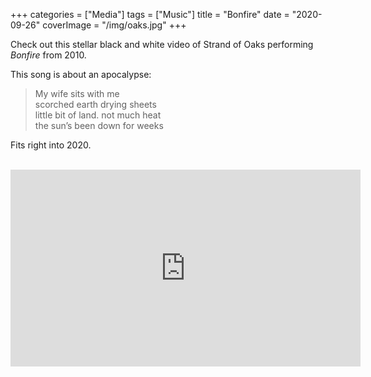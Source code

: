 +++
categories = ["Media"]
tags = ["Music"]
title = "Bonfire"
date = "2020-09-26"
coverImage = "/img/oaks.jpg"
+++

Check out this stellar black and white video of Strand of Oaks performing *Bonfire* from 2010.

<!--more-->

This song is about an apocalypse:

> My wife sits with me  
> scorched earth drying sheets  
> little bit of land. not much heat  
> the sun’s been down for weeks  

Fits right into 2020.

<br>

<iframe width="560" height="315" src="https://www.youtube.com/embed/mb_rH_onGzE" frameborder="0" allow="accelerometer; autoplay; clipboard-write; encrypted-media; gyroscope; picture-in-picture" allowfullscreen></iframe>
